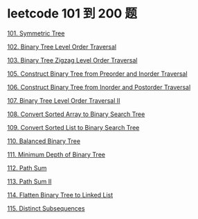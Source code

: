 # leetcode 101 到 200 题

<a href="leetcode-101-Symmetric-Tree.html">101. Symmetric Tree</a>

<a href="leetcode-102-Binary-Tree-Level-Order-Traversal.html">102. Binary Tree Level Order Traversal</a>

<a href="leetcode-103-Binary-Tree-Zigzag-Level-Order-Traversal.html">103. Binary Tree Zigzag Level Order Traversal</a>

<a href="leetcode-105-Construct-Binary-Tree-from-Preorder-and-Inorder-Traversal.html">105. Construct Binary Tree from Preorder and Inorder Traversal</a>

<a href="leetcode-106-Construct-Binary-Tree-from-Inorder-and-Postorder-Traversal.html">106. Construct Binary Tree from Inorder and Postorder Traversal</a>

<a href="leetcode-107-Binary-Tree-Level-Order-TraversalII.html">107. Binary Tree Level Order Traversal II</a>

<a href="leetcode-108-Convert-Sorted-Array-to-Binary-Search-Tree.html">108. Convert Sorted Array to Binary Search Tree</a>

<a href="leetcode-109-Convert-Sorted-List-to-Binary-Search-Tree.html">109. Convert Sorted List to Binary Search Tree</a>

<a href="leetcode-110-Balanced-Binary-Tree.html">110. Balanced Binary Tree</a>

<a href="leetcode-111-Minimum-Depth-of-Binary-Tree.html">111. Minimum Depth of Binary Tree</a>

<a href="leetcode-112-Path-Sum.html">112. Path Sum</a>

<a href="leetcode-113-Path-SumII.html">113. Path Sum II</a>

<a href="leetcode-114-Flatten-Binary-Tree-to-Linked-List.html">114. Flatten Binary Tree to Linked List</a>

<a href="leetcode-115-Distinct-Subsequences.html">115. Distinct Subsequences</a>